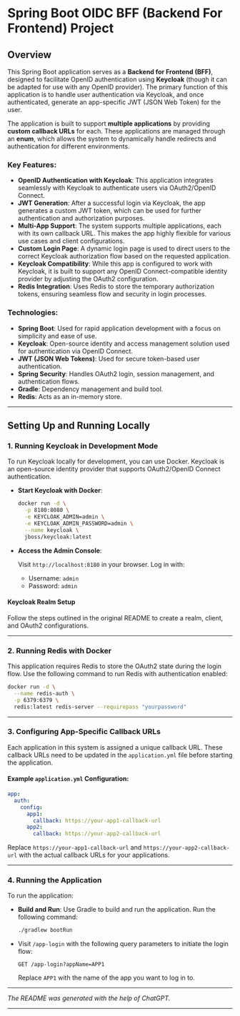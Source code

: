 # Spring Boot OIDC BFF (Backend For Frontend) Project

## Overview

This Spring Boot application serves as a **Backend for Frontend (BFF)**, designed to facilitate OpenID authentication using **Keycloak** (though it can be adapted for use with any OpenID provider). The primary function of this application is to handle user authentication via Keycloak, and once authenticated, generate an app-specific JWT (JSON Web Token) for the user.

The application is built to support **multiple applications** by providing **custom callback URLs** for each. These applications are managed through an **enum**, which allows the system to dynamically handle redirects and authentication for different environments.

### Key Features:
- **OpenID Authentication with Keycloak**: This application integrates seamlessly with Keycloak to authenticate users via OAuth2/OpenID Connect.
- **JWT Generation**: After a successful login via Keycloak, the app generates a custom JWT token, which can be used for further authentication and authorization purposes.
- **Multi-App Support**: The system supports multiple applications, each with its own callback URL. This makes the app highly flexible for various use cases and client configurations.
- **Custom Login Page**: A dynamic login page is used to direct users to the correct Keycloak authorization flow based on the requested application.
- **Keycloak Compatibility**: While this app is configured to work with Keycloak, it is built to support any OpenID Connect-compatible identity provider by adjusting the OAuth2 configuration.
- **Redis Integration**: Uses Redis to store the temporary authorization tokens, ensuring seamless flow and security in login processes.

### Technologies:
- **Spring Boot**: Used for rapid application development with a focus on simplicity and ease of use.
- **Keycloak**: Open-source identity and access management solution used for authentication via OpenID Connect.
- **JWT (JSON Web Tokens)**: Used for secure token-based user authentication.
- **Spring Security**: Handles OAuth2 login, session management, and authentication flows.
- **Gradle**: Dependency management and build tool.
- **Redis**: Acts as an in-memory store.

---

## Setting Up and Running Locally

### 1. Running Keycloak in Development Mode

To run Keycloak locally for development, you can use Docker. Keycloak is an open-source identity provider that supports OAuth2/OpenID Connect authentication.

- **Start Keycloak with Docker**:

  ```bash
  docker run -d \
    -p 8180:8080 \
    -e KEYCLOAK_ADMIN=admin \
    -e KEYCLOAK_ADMIN_PASSWORD=admin \
    --name keycloak \
    jboss/keycloak:latest
  ```

- **Access the Admin Console**:

  Visit `http://localhost:8180` in your browser. Log in with:
    - Username: `admin`
    - Password: `admin`

#### Keycloak Realm Setup

Follow the steps outlined in the original README to create a realm, client, and OAuth2 configurations.

---

### 2. Running Redis with Docker

This application requires Redis to store the OAuth2 state during the login flow. Use the following command to run Redis with authentication enabled:

```bash
docker run -d \
  --name redis-auth \
  -p 6379:6379 \
  redis:latest redis-server --requirepass "yourpassword"
```

---

### 3. Configuring App-Specific Callback URLs

Each application in this system is assigned a unique callback URL. These callback URLs need to be updated in the `application.yml` file before starting the application.

#### Example `application.yml` Configuration:

```yaml
app:
  auth:
    config:
      app1:
        callback: https://your-app1-callback-url
      app2:
        callback: https://your-app2-callback-url
```

Replace `https://your-app1-callback-url` and `https://your-app2-callback-url` with the actual callback URLs for your applications.

---

### 4. Running the Application

To run the application:

- **Build and Run**:
  Use Gradle to build and run the application. Run the following command:

  ```bash
  ./gradlew bootRun
  ```

- Visit `/app-login` with the following query parameters to initiate the login flow:

  ```http
  GET /app-login?appName=APP1
  ```

  Replace `APP1` with the name of the app you want to log in to.

---


*The README was generated with the help of ChatGPT.*

---